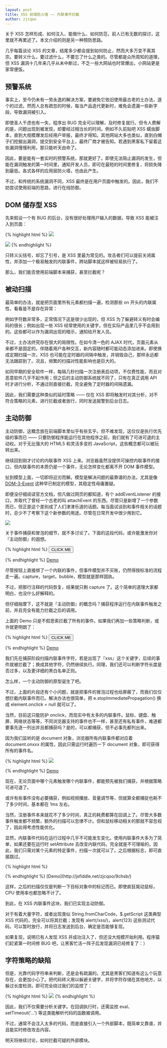```yaml
---
layout: post
title: XSS 前端防火墙 —— 内联事件拦截
author: zjcqoo
---
```


关于 XSS 怎样形成、如何注入、能做什么、如何防范，前人已有无数的探讨，这里就不再累述了。本文介绍的则是另一种预防思路。

几乎每篇谈论 XSS 的文章，结尾多少都会提到如何防止，然而大多万变不离其宗。要转义什么，要过滤什么，不要忘了什么之类的。尽管都是众所周知的道理，但 XSS 漏洞十几年来几乎从未中断过，不乏一些大网站也时常爆出，小网站更是家常便饭。

## 预警系统

事实上，至今仍未有一劳永逸的解决方案，要避免它依旧使用最古老的土办法，逐个的过滤。然而人总有疏忽的时候，每当产品迭代更新时，难免会遗漏一些新字段，导致漏洞被引入。

即使圣人千虑也有一失，程序出 BUG 完全可以理解，及时修复就行。但令人费解的是，问题出现到被发现，却要经过相当长的时间。例如不久前贴吧 XSS 蠕虫脚本，直到大规模爆发后经用户举报，最终才得知。其他网站大多也类似，直到白帽子们挖掘出漏洞，提交到安全平台上，最终厂商才被告知。若遇到黑客私下留着这些漏洞慢慢利用，那只能听天由命了。

因此，要是能有一套实时的预警系统，那就更好了。即使无法阻止漏洞的发生，但能在漏洞触发的第一时间里，通知开发人员，即可在最短的时间里修复，将损失降到最低。各式各样的应用层防火墙，也由此产生。

不过，和传统的系统漏洞不同，XSS 最终是在用户页面中触发的。因此，我们不妨尝试使用前端的思路，进行在线防御。


## DOM 储存型 XSS

先来假设一个有 BUG 的后台，没有很好处理用户输入的数据，导致 XSS 能被注入到页面：

{% highlight html %}
<img src="路径" />

<img src="路径" onload="alert(/xss/)" />
{% endhighlight %}

只转义尖括号，却忘了引号，是 XSS 里最为常见的。攻击者们可以提前关闭属性，并添加一个极易触发的内联事件，跨站脚本就这样被轻易执行了。

那么，我们能否使用前端脚本来捕获，甚至拦截呢？

## 被动扫描

最简单的办法，就是把页面里所有元素都扫描一遍，检测那些 on 开头的内联属性，看看是不是存在异常：

例如字符数非常多，正常情况下这是很少出现的，但 XSS 为了躲避转义有时会编码的很长；例如出现一些 XSS 经常使用的关键字，但在实际产品里几乎不会用到的。这些都可以作为漏洞出现的暗示，通知给开发人员。

不过，土办法终究存在很大的局限性。在如今清一色的 AJAX 时代，页面元素从来都不是固定的。伴随着用户各种交互，新内容随时都可能动态添加进来。即使换成定期扫描一次，XSS 也可能在定时器的间隔中触发，并销毁自己，那样永远都无法跟踪到了。况且，频繁的扫描对性能影响也是巨大的。

如同早期的安全软件一样，每隔几秒扫描一次注册表启动项，不仅费性能，而且对恶意软件几乎不起作用；但之后的主动防御系统就不同了，只有在真正调用 API 时才进行分析，不通过则直接拦截，完全避免了定时器的间隔遗漏。

因此，我们需要这种类似的延时策略 —— 仅在 XSS 即将触发时对其分析，对不符合策略的元素，进行拦截或者放行，同时发送报警到后台日志。


## 主动防御

主动防御，这概念放在前端脚本里似乎有些玄乎。但不难发现，这仅仅是执行优先级的事而已 —— 只要防御程序能运行在其他程序之前，我们就有了可进可退的主动权。对于无比强大的 HTML5 和灵活多变的 JavaScript，这些概念都可以被玩转出来。

继续回到刚才讨论的内联事件 XSS 上来。浏览器虽然没提供可操控内联事件的接口，但内联事件的本质仍是一个事件，无论怎样变化都离不开 DOM 事件模型。

扯到模型上面，一切即将迎刃而解。模型是解决问题的最靠谱的办法，尤其是像 [DOM-3-Event](http://www.w3.org/TR/DOM-Level-3-Events/) 这种早已制定的模型，其稳定性毋庸置疑。

即便没仔细阅读官方文档，但凡做过网页的都知道，有个 addEventListener 的接口，并取代了曾经一个古老的叫 attachEvent 的东西。尽管只是新增了一个参数而已，但正是这个差别成了人们津津乐道的话题。每当面试谈到和事件相关的话题时，总少不了考察下这个新参数的用途。尽管在日常开发中很少用到它。

<div class="post-img"><img src="http://www.blueidea.com/articleimg/2007/11/5079/01.png" style="max-width:840px;" /></div>

关于事件捕获和冒泡的细节，就不多讨论了。下面的这段代码，或许能激发你对『主动防御』的遐想。

{% highlight html %}
<button onclick="console.log('target')">CLICK ME</button>
<script>
	document.addEventListener('click', function(e) {
		console.log('bubble');
	});

	document.addEventListener('click', function(e) {
		console.log('capture');
		//e.stopImmediatePropagation();
	}, true);
</script>
{% endhighlight %}
[Demo](http://jsfiddle.net/zjcqoo/v9wm5/)


尽管按钮上直接绑了一个内联的事件，但事件模型并不买账，仍然得按标准的流程走一遍。capture，target，bubble，模型就是那样固执。

不过，把那行注释的代码恢复，结果就只剩 capture 了。这个简单的道理大家都明白，也没什么好解释的。

但仔细揣摩下，这不就是『主动防御』的概念吗？捕获程序运行在内联事件触发之前，并且完全有能力拦截之后的调用。

上面的 Demo 只是不假思索拦截了所有的事件。如果我们再加一些策略判断，或许就更明朗了：

{% highlight html %}
<button onclick="console.log('xss')">CLICK ME</button>
<script>
	document.addEventListener('click', function(e) {
		console.log('bubble');
	});

	document.addEventListener('click', function(e) {
		var element = e.target;
		var code = element.getAttribute('onclick');

		if (/xss/.test(code)) {
			e.stopImmediatePropagation();
			console.log('拦截可疑事件:', code);
		}
	}, true);
</script>
{% endhighlight %}
[Demo](http://jsfiddle.net/zjcqoo/r93Sv/)


我们先在捕获阶段扫描内联事件字符，若是出现了『xss』这个关键字，后续的事件就被拦截了；换成其他字符，仍然继续执行。同理，我们还可以判断字符长度是否过多，以及更详细的黑白名单正则。

怎么样，一个主动防御的原型诞生了吧。

不过，上面的片段还有个小问题，就是把事件的冒泡过程也给屏蔽了，而我们仅仅想拦截内联事件而已。解决办法也很简单，把 e.stopImmediatePropagation() 换成 element.onclick = null 就可以了。

当然，目前这只能防护 onclick，而现实中有太多的内联事件。鼠标、键盘、触屏、网络状态等等，不同浏览器支持的事件也不一样，甚至还有私有事件，难道都要事先逐一列出并且都捕获吗？是的，可以都捕获，但不必事先都列出来。

因为我们监听的是 document 对象，浏览器所有内联事件都对应着 document.onxxx 的属性，因此只需运行时遍历一下 document 对象，即可获得所有的事件名。

{% highlight html %}
<img src="*" onerror="console.log('xss')" />
<script>
	function hookEvent(onevent) {
		document.addEventListener(onevent.substr(2), function(e) {
			var element = e.target;
			if (element.nodeType != Node.ELEMENT_NODE) {
				return;
			}
			var code = element.getAttribute(onevent);
			if (code && /xss/.test(code)) {
				element[onevent] = null;
				console.log('拦截可疑事件:', code);
			}
		}, true);
	}

	console.time('耗时');
	for (var k in document) {
		if (/^on/.test(k)) {
			//console.log('监控:', k);
			hookEvent(k);
		}
	}
	console.timeEnd('耗时');
</script>
{% endhighlight %}
[Demo](http://jsfiddle.net/zjcqoo/yNH7V/)


现在，无论页面中哪个元素触发哪个内联事件，都能预先被我们捕获，并根据策略可进可退了。

或许有些事件没有必要捕获，例如视频播放、音量调节等，但就算全都捕捉也耗不了多少时间，基本都在 1ms 左右。

当然，注册事件本来就花不了多少时间，真正的耗费都算在回调上了。尽管大多数事件触发都不频繁，额外的扫描可以忽律不计。但和鼠标移动相关的那就不容忽视了，因此得考虑性能优化。

显然，内联事件代码在运行过程中几乎不可能发生变化。使用内联事件大多为了简单，如果还要在运行时 setAttribute 去改变内联代码，完全就是不可理喻的。因此，我们只需对某个元素的特定事件，扫描一次就可以了。之后根据标志，即可直接跳过。

{% highlight html %}
<div style="width:100%; height:100%; position:absolute" onmouseover="console.log('xss')"></div>
<script>
	function hookEvent(onevent) {
		document.addEventListener(onevent.substr(2), function(e) {
			var element = e.target;

			// 跳过已扫描的事件
			var flags = element['_flag'];
			if (!flags) {
				flags = element['_flag'] = {};
			}
			if (typeof flags[onevent] != 'undefined') {
				return;
			}
			flags[onevent] = true;

			if (element.nodeType != Node.ELEMENT_NODE) {
				return;
			}
			var code = element.getAttribute(onevent);
			if (code && /xss/.test(code)) {
				element[onevent] = null;
				console.log('拦截可疑代码:', code);
			}
		}, true);
	}

	for (var k in document) {
		if (/^on/.test(k)) {
			hookEvent(k);
		}
	}
</script>
{% endhighlight %}
[Demo](http://jsfiddle.net/zjcqoo/9chsb/)

这样，之后的扫描仅仅是判断一下目标对象中的标记而已。即使疯狂晃动鼠标，CPU 使用率也都忽略不计了。

到此，在 XSS 内联事件这块，我们已实现主动防御。

对于有着大量字符，或者出现类似 String.fromCharCode，$.getScript 这类典型 XSS 代码的，完全可以将其拦截；发现有 alert(/xss/)，alert(123) 这些测试代码，可以暂时放行，并将日志发送到后台，确定是否能够复现。

如果复现，说明已有人发现 XSS 并成功注入了，但还没大规模开始利用。程序猿们赶紧第一时间修 BUG 吧，让黑客忙活一阵子后发现漏洞已经修复了：）

## 字符策略的缺陷

但是，光靠代码字符串来判断，还是会有疏漏的。尤其是黑客们知道有这么个玩意存在，会更加小心了。把代码转义用以躲避关键字，并将字符存储在其他地方，以躲过长度检测，即可完全绕过我们的监控了：

{% highlight html %}
<img src="*" onerror="window['ev'+'al'](this.align)" align="alert('a mass of code...')">
{% endhighlight %}

因此，我们不仅需要分析关键字。在回调执行时，还需监控 eval、setTimeout('...') 等这类能解析代码的函数被调用。

不过，通常不会注入太多的代码，而是直接引入一个外部脚本，既简单又靠谱，并且能实时修改攻击内容。

明天将继续讨论，如何拦截可疑的外部模块。
